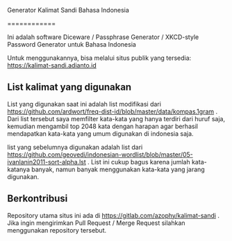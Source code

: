 Generator Kalimat Sandi Bahasa Indonesia

============

Ini adalah software Diceware / Passphrase Generator / XKCD-style Password Generator untuk Bahasa Indonesia

Untuk menggunakannya, bisa melalui situs publik yang tersedia: https://kalimat-sandi.adianto.id

## List kalimat yang digunakan
List yang digunakan saat ini adalah list modifikasi dari https://github.com/ardwort/freq-dist-id/blob/master/data/kompas.1gram . Dari list tersebut saya memfilter kata-kata yang hanya terdiri dari huruf saja, kemudian mengambil top 2048 kata dengan harapan agar berhasil mendapatkan kata-kata yang umum digunakan di indonesia saja.

list yang sebelumnya digunakan adalah list dari https://github.com/geovedi/indonesian-wordlist/blob/master/05-ivanlanin2011-sort-alpha.lst . List ini cukup bagus karena jumlah kata-katanya banyak, namun banyak menggunakan kata-kata yang jarang digunakan.

## Berkontribusi

Repository utama situs ini ada di https://gitlab.com/azophy/kalimat-sandi . Jika ingin mengirimkan Pull Request / Merge Request silahkan menggunakan repository tersebut.
